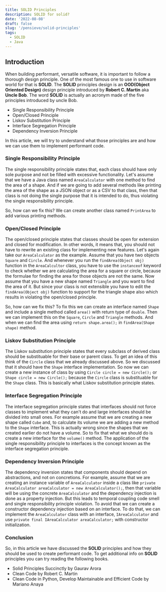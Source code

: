```yaml
---
title: SOLID Principles
description: SOLID for solid?
date: '2022-08-08'
draft: false
slug: '/pensieve/solid-principles'
tags:
  - SOLID
  - Java
---
```


## Introduction

When building performant, versatile software, it is important to follow a thorough design principle. One of the most famous one to use in software world for that is **SOLID**. The **SOLID** principles design is an **OOD(Object Oriented Design)** design principle introduced by **Robert C. Martin** aka **Uncle Bob**. The word **SOLID** is actually an acronym made of the five principles introduced by uncle Bob.

- Single Responsibility Principle
- Open/Closed Principle
- Liskov Substitution Principle
- Interface Segregation Principle
- Dependency Inversion Principle

In this article, we will try to understand what those principles are and how we can use them to implement performant code.

### Single Responsibility Principle

The single responsibility principle states that, each class should have only sole purpose and not be filled with excessive functionality. Let's assume that we have a Java class named `AreaCalculator` with one method to find the area of a shape. And if we are going to add several methods like printing the area of the shape as a JSON object or as a CSV to that class, then that class is not doing the single purpose that it is intended to do, thus violating the single responsibility principle.

So, how can we fix this? We can create another class named `PrintArea` to add various printing methods.

### Open/Closed Principle

The open/closed principle states that classes should be open for extension and closed for modification. In other words, it means that, you should not have to rewrite an existing class for implementing new features. Let's again take our `AreaCalculator` as the example. Assume that you have two objects `Square` and `Circle`. And whenever you run the `findArea(Object obj)` function in the `AreaCalcultor` class, you have to use the `instanceof` keyword to check whether we are calculating the area for a square or circle, because the formulae for finding the area for those objects are not the same. Now assume that you have a new shape named `Triangle` and you want to find the area of it. But since your class is not extensible you have to edit the `findArea(Object obj)` function to support for the triangle shape also which results in violating the open/closed principle.

So, how can we fix this? To fix this we can create an interface named `Shape` and include a single method called `area()` with return type of `double`. Then we can implement this on the `Square`, `Circle` and `Triangle` methods. And when we can find the area using `return shape.area();` in `findArea(Shape shape)` method.

### Liskov Substitution Principle

The Liskov substitution principle states that every subclass of derived class should be substituable for their base or parent class. To get an idea of this think of the `Circle` class that we already discussed above. So we discussed that it should have the `Shape` interface implementation. So now we can create a new instance of class by using `Circle circle = new Circle();` or `Shape circle = new Circle();` because the `Circle` class is substituable for the `Shape` class. This is basically what Liskov substitution principle states.

### Interface Segregation Principle

The interface segregation principle states that interfaces should not force classes to implement what they can't do and large interfaces should be divided into small ones. For example assume that we are creating a new shape called `Cube` and, to calculate its volume we are adding a new method to the `Shape` interface. This is actually wrong since the shapes that we created earlier do not have a volume. So to fix that what we should do is create a new interface for the `volume()` method. The application of the single responsibility principle to interfaces is the concept known as the interface segregation principle.

### Dependency Inversion Principle

The dependency inversion states that components should depend on abstractions, and not on concretions. For example, assume that we are creating an instance variable of `AreaCalculator` inside a class like `private AreaCalculator areaCalculator = new AreaCalculator();`, then that variable will be using the concrete `AreaCalculator` and the dependency injection is done as a property injection. But this leads to temporal coupling code smell and single responsibility principle violation. To avoid that we can create a constructor dependency injection based on an interface. To do that, we can implement the `AreaCalculator` class with an interface, `IAreaCalculator` and use `private final IAreaCalculator areaCalculator;` with constructor initialization.

### Conclusion

So, in this article we have discussed the **SOLID** principles and how they should be used to create performant code. To get additional info on **SOLID** principles you can try reading the following books.

- Solid Principles Succinctly by Gaurav Arora
- Clean Code by Robert C. Martin
- Clean Code in Python, Develop Maintainable and Efficient Code by Mariano Anaya
